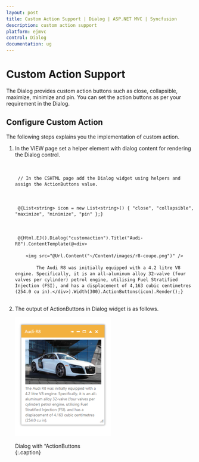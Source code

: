 ```yaml
---
layout: post
title: Custom Action Support | Dialog | ASP.NET MVC | Syncfusion
description: custom action support
platform: ejmvc
control: Dialog
documentation: ug
---
```


# Custom Action Support

The Dialog provides custom action buttons such as close, collapsible, maximize, minimize and pin. You can set the action buttons as per your requirement in the Dialog.

## Configure Custom Action

The following steps explains you the implementation of custom action. 

1. In the VIEW page set a helper element with dialog content for rendering the Dialog control. 

   ~~~ cshtml


	// In the CSHTML page add the Dialog widget using helpers and assign the ActionButtons value. 



	@{List<string> icon = new List<string>() { "close", "collapsible", "maximize", "minimize", "pin" };}



	@{Html.EJ().Dialog("customaction").Title("Audi-R8").ContentTemplate(@<div>

	   <img src="@Url.Content("~/Content/images/r8-coupe.png")" />

		   The Audi R8 was initially equipped with a 4.2 litre V8 engine. Specifically, it is an all-aluminum alloy 32-valve (four valves per cylinder) petrol engine, utilising Fuel Stratified Injection (FSI), and has a displacement of 4,163 cubic centimetres (254.0 cu in).</div>).Width(300).ActionButtons(icon).Render();}


   ~~~
   



2. The output of ActionButtons in Dialog widget is as follows.

   ![](Custom-Action-Support_images/Custom-Action-Support_img1.png)

	Dialog with “ActionButtons                                                   
    {:.caption}
